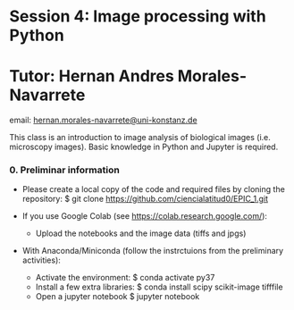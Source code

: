 # Session 4: Image processing with Python

# Tutor: Hernan Andres Morales-Navarrete
email: hernan.morales-navarrete@uni-konstanz.de

This class is an introduction to image analysis of biological images (i.e. microscopy images).
Basic knowledge in Python and Jupyter is required.

### 0. Preliminar information

- Please create a local copy of the code and required files by cloning the repository:
$ git clone https://github.com/ciencialatitud0/EPIC_1.git

- If you use Google Colab (see https://colab.research.google.com/):
	- Upload the notebooks and the image data (tiffs and jpgs)
- With Anaconda/Miniconda (follow the instrctuions from the preliminary activities):
	- Activate the environment:
 	$ conda activate py37	
 	- Install a few extra libraries:
 	$ conda install scipy scikit-image tifffile
 	- Open a jupyter notebook
 	$ jupyter notebook
